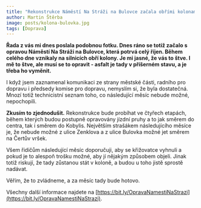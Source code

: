 ```yaml
---
title: "Rekonstrukce Náměstí Na Stráži na Bulovce začala obřími kolonami, radnice mohla být aktivnější v komunikaci"
author: Martin Štěrba
image: posts/kolona-bulovka.jpg
tags: [Doprava]
---
```


**Řada z vás mi dnes poslala podobnou fotku. Dnes ráno se totiž začalo s opravou Náměstí Na Stráži na Bulovce, která potrvá celý říjen. Během celého dne vznikaly na silnicích obří kolony. Je mi jasné, že vás to štve. I mě to štve, ale musí se to opravit - asfalt je tady v příšerném stavu, a je třeba ho vyměnit.**

I když jsem zaznamenal komunikaci ze strany městské části, radního pro dopravu i předsedy komise pro dopravu, nemyslím si, že byla dostatečná. Mnozí totiž technicistní seznam toho, co následující měsíc nebude možné, nepochopili.

**Zkusím to zjednodušit.** Rekonstrukce bude probíhat ve čtyřech etapách, během kterých budou postupně opravovány jízdní pruhy a to jak směrem do centra, tak i směrem do Kobylis. Největším strašákem následujícího měsíce je, že nebude možné z ulice Zenklova a z ulice Bulovka možné jet směrem na Čertův vršek. 

Všem řidičům následující měsíc doporučuji, aby se křižovatce vyhnuli a pokud je to alespoň trošku možné, aby jí nějakým způsobem objeli. Jinak totiž riskují, že tady zůstanou stát v koloně, a budou u toho jistě sprostě nadávat.

Věřím, že to zvládneme, a za měsíc tady bude hotovo. 

Všechny další informace najdete na [https://bit.ly/OpravaNamestiNaStrazi](https://bit.ly/OpravaNamestiNaStrazi).